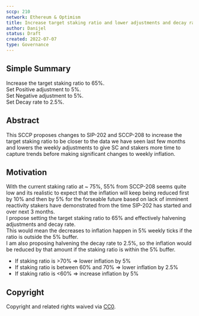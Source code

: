 ```yaml
---
sccp: 210
network: Ethereum & Optimism
title: Increase target staking ratio and lower adjustments and decay rate
author: Danijel
status: Draft
created: 2022-07-07
type: Governance
---
```


## Simple Summary

<!--"If you can't explain it simply, you don't understand it well enough." Provide a simplified and layman-accessible explanation of the SCCP.-->

Increase the target staking ratio to 65%.  
Set Positive adjustment to 5%.  
Set Negative adjustment to 5%.  
Set Decay rate to 2.5%.  

## Abstract

<!--A short (~200 word) description of the variable change proposed.-->

This SCCP proposes changes to SIP-202 and SCCP-208 to increase the target staking ratio to be closer to the data we have seen last few months and lowers the weekly adjustments to give SC and stakers more time to capture trends before making significant changes to weekly inflation.  

## Motivation

<!--The motivation is critical for SCCPs that want to update variables within Synthetix. It should clearly explain why the existing variable is not incentive aligned. SCCP submissions without sufficient motivation may be rejected outright.-->

With the current staking ratio at ~ 75%, 55% from SCCP-208 seems quite low and its realistic to expect that the inflation will keep being reduced first by 10% and then by 5% for the forseable future based on lack of imminent reactivity stakers have demonstrated from the time SIP-202 has started and over next 3 months.  
I propose setting the target staking ratio to 65% and effectively halvening adjustments and decay rate.  
This would mean the decreases to inflation happen in 5% weekly ticks if the ratio is outside the 5% buffer.  
I am also proposing halvening the decay rate to 2.5%, so the inflation would be reduced by that amount if the staking ratio is within the 5% buffer.

* If staking ratio is >70% => lower inflation by 5%  
* If staking ratio is between 60% and 70% => lower inflation by 2.5%  
* If staking ratio is <60% => increase inflation by 5%        

## Copyright

Copyright and related rights waived via [CC0](https://creativecommons.org/publicdomain/zero/1.0/).
